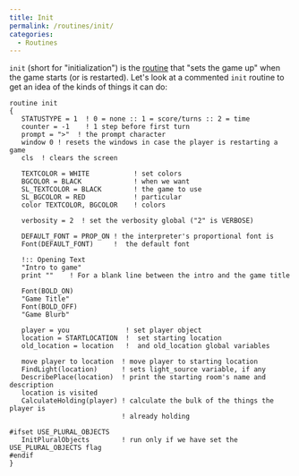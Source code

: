 ```yaml
---
title: Init
permalink: /routines/init/
categories: 
  - Routines
---
```


`init` (short for "initialization") is the [routine](routines/)
that "sets the game up" when the game starts (or is restarted). Let's
look at a commented `init` routine to get an idea of the kinds of things
it can do:

    routine init
    {
       STATUSTYPE = 1  ! 0 = none :: 1 = score/turns :: 2 = time
       counter = -1    ! 1 step before first turn
       prompt = ">"  ! the prompt character
       window 0 ! resets the windows in case the player is restarting a game
       cls  ! clears the screen

       TEXTCOLOR = WHITE           ! set colors
       BGCOLOR = BLACK             ! when we want
       SL_TEXTCOLOR = BLACK        ! the game to use
       SL_BGCOLOR = RED            ! particular
       color TEXTCOLOR, BGCOLOR    ! colors

       verbosity = 2  ! set the verbosity global ("2" is VERBOSE)

       DEFAULT_FONT = PROP_ON ! the interpreter's proportional font is
       Font(DEFAULT_FONT)     !  the default font

       !:: Opening Text
       "Intro to game"
       print ""    ! For a blank line between the intro and the game title

       Font(BOLD_ON)
       "Game Title"
       Font(BOLD_OFF)
       "Game Blurb"

       player = you              ! set player object
       location = STARTLOCATION  !  set starting location
       old_location = location   !  and old_location global variables

       move player to location  ! move player to starting location
       FindLight(location)      ! sets light_source variable, if any
       DescribePlace(location)  ! print the starting room's name and description
       location is visited
       CalculateHolding(player) ! calculate the bulk of the things the player is
                                ! already holding

    #ifset USE_PLURAL_OBJECTS
       InitPluralObjects        ! run only if we have set the USE_PLURAL_OBJECTS flag
    #endif
    }
